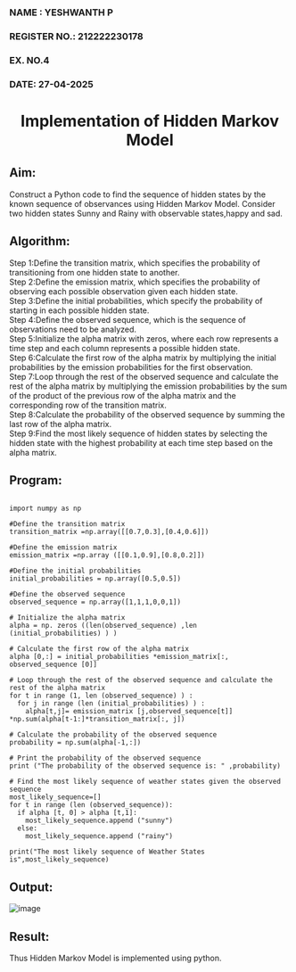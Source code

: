 <H3>NAME : YESHWANTH P</H3>
<H3>REGISTER NO.: 212222230178</H3>
<H3>EX. NO.4</H3>
<H3>DATE: 27-04-2025</H3>
<H1 ALIGN =CENTER> Implementation of Hidden Markov Model</H1>

## Aim: 
Construct a Python code to find the sequence of hidden states by the known sequence of observances using Hidden Markov Model. Consider two hidden states Sunny and Rainy with observable states,happy and sad.

## Algorithm:

Step 1:Define the transition matrix, which specifies the probability of transitioning from  one hidden state to another.<br>
Step 2:Define the emission matrix, which specifies the probability of observing each possible observation given each hidden state.<br>
Step 3:Define the initial probabilities, which specify the probability of starting in each possible hidden state.<br>
Step 4:Define the observed sequence, which is the sequence of observations need to  be analyzed.<br>
Step 5:Initialize the alpha matrix with zeros, where each row represents a time step and each column represents a possible hidden state.<br>
Step 6:Calculate the first row of the alpha matrix by multiplying the initial  probabilities by the emission probabilities for the first observation.<br>
Step 7:Loop through the rest of the observed sequence and calculate the rest of the alpha matrix by multiplying the emission probabilities by the sum of the product of 
       the previous row of the alpha matrix and the corresponding row of the transition matrix.<br>
Step 8:Calculate the probability of the observed sequence by summing the last row of the alpha matrix.<br>
Step 9:Find the most likely sequence of hidden states by selecting the hidden state with the highest probability at each time step based on the alpha matrix.<br>

## Program:
```

import numpy as np  

#Define the transition matrix 
transition_matrix =np.array([[0.7,0.3],[0.4,0.6]]) 

#Define the emission matrix 
emission_matrix =np.array ([[0.1,0.9],[0.8,0.2]]) 

#Define the initial probabilities 
initial_probabilities = np.array([0.5,0.5]) 

#Define the observed sequence 
observed_sequence = np.array([1,1,1,0,0,1]) 

# Initialize the alpha matrix 
alpha = np. zeros ((len(observed_sequence) ,len (initial_probabilities) ) ) 

# Calculate the first row of the alpha matrix 
alpha [0,:] = initial_probabilities *emission_matrix[:, observed_sequence [0]] 

# Loop through the rest of the observed sequence and calculate the rest of the alpha matrix 
for t in range (1, len (observed_sequence) ) : 
  for j in range (len (initial_probabilities) ) : 
    alpha[t,j]= emission_matrix [j,observed_sequence[t]] *np.sum(alpha[t-1:]*transition_matrix[:, j])

# Calculate the probability of the observed sequence 
probability = np.sum(alpha[-1,:]) 

# Print the probability of the observed sequence 
print ("The probability of the observed sequence is: " ,probability) 

# Find the most likely sequence of weather states given the observed sequence 
most_likely_sequence=[] 
for t in range (len (observed_sequence)): 
  if alpha [t, 0] > alpha [t,1]: 
    most_likely_sequence.append ("sunny") 
  else: 
    most_likely_sequence.append ("rainy") 

print("The most likely sequence of Weather States is",most_likely_sequence)
```

## Output:

![image](https://github.com/user-attachments/assets/35c3b12f-b0d8-4dec-96d5-050a960c2324)


## Result:
Thus Hidden Markov Model is implemented using python.

